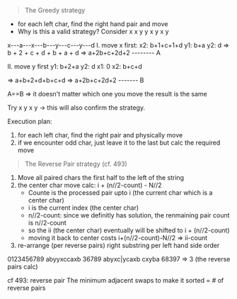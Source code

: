 > The Greedy strategy

- for each left char, find the right hand pair and move
- Why is this a valid strategy?
  Consider
  x x y y
  x y x y

x---a---x---b---y---c---y---d
I. move x first:
x2: b+1+c+1+d
y1: b+a
y2: d
=> b + 2 + c + d + b + a + d
=> a+2b+c+2d+2 -------- A

II. move y first
y1: b+2+a
y2: d
x1: 0
x2: b+c+d

=> a+b+2+d+b+c+d
=> a+2b+c+2d+2 ------- B

A==B => it doesn't matter which one you move the result is the same

Try x y x y -> this will also confirm the strategy.

Execution plan:

1. for each left char, find the right pair and physically move
2. if we encounter odd char, just leave it to the last but calc the required move

> The Reverse Pair strategy (cf. 493)

1. Move all paired chars the first half to the left of the string
2. the center char move calc:
   i + (n//2-count) - N//2
   - Counte is the processed pair upto i (the current char which is a center char)
   - i is the current index (the center char)
   - n//2-count: since we definitly has solution, the renmaining pair count is n//2-count
   - so the ii (the center char) eventually will be shifted to i + (n//2-count)
   - moving it back to center costs i+(n//2-count)-N//2 => ii-count
3. re-arrange (per reverse pairs) right substring per left hand side order

0123456789
abyyxccaxb
36789
abyxc|ycaxb
cxyba
68397 => 3 (the reverse pairs calc)

cf 493: reverse pair
The minimum adjacent swaps to make it sorted = # of reverse pairs
